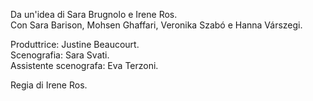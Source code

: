 Da un'idea di Sara Brugnolo e Irene Ros.   
Con Sara Barison, Mohsen Ghaffari, Veronika Szabó e Hanna Várszegi.  

Produttrice: Justine Beaucourt.  
Scenografia: Sara Svati.  
Assistente scenografa: Eva Terzoni.  

Regia di Irene Ros.  